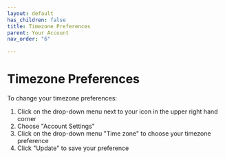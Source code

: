 ```yaml
---
layout: default
has_children: false
title: Timezone Preferences
parent: Your Account
nav_order: "6"

---
```

# Timezone Preferences

To change your timezone preferences:

1. Click on the drop-down menu next to your icon in the upper right hand corner
2. Choose "Account Settings"
3. Click on the drop-down menu "Time zone" to choose your timezone preference
4. Click "Update" to save your preference